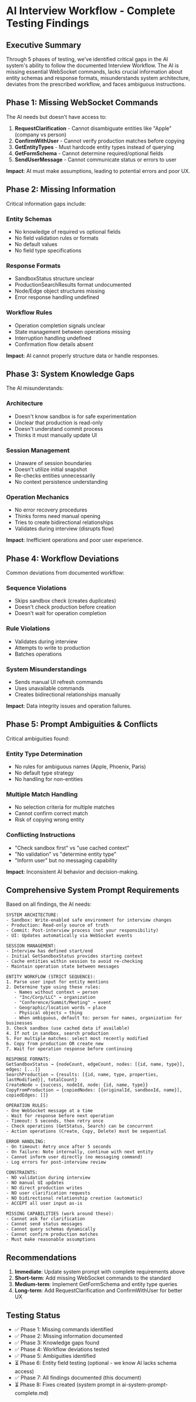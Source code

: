 # AI Interview Workflow - Complete Testing Findings

## Executive Summary

Through 5 phases of testing, we've identified critical gaps in the AI system's ability to follow the documented Interview Workflow. The AI is missing essential WebSocket commands, lacks crucial information about entity schemas and response formats, misunderstands system architecture, deviates from the prescribed workflow, and faces ambiguous instructions.

## Phase 1: Missing WebSocket Commands

The AI needs but doesn't have access to:

1. **RequestClarification** - Cannot disambiguate entities like "Apple" (company vs person)
2. **ConfirmWithUser** - Cannot verify production matches before copying
3. **GetEntityTypes** - Must hardcode entity types instead of querying
4. **GetFormSchema** - Cannot determine required/optional fields
5. **SendUserMessage** - Cannot communicate status or errors to user

**Impact**: AI must make assumptions, leading to potential errors and poor UX.

## Phase 2: Missing Information

Critical information gaps include:

### Entity Schemas
- No knowledge of required vs optional fields
- No field validation rules or formats
- No default values
- No field type specifications

### Response Formats
- SandboxStatus structure unclear
- ProductionSearchResults format undocumented
- Node/Edge object structures missing
- Error response handling undefined

### Workflow Rules
- Operation completion signals unclear
- State management between operations missing
- Interruption handling undefined
- Confirmation flow details absent

**Impact**: AI cannot properly structure data or handle responses.

## Phase 3: System Knowledge Gaps

The AI misunderstands:

### Architecture
- Doesn't know sandbox is for safe experimentation
- Unclear that production is read-only
- Doesn't understand commit process
- Thinks it must manually update UI

### Session Management
- Unaware of session boundaries
- Doesn't utilize initial snapshot
- Re-checks entities unnecessarily
- No context persistence understanding

### Operation Mechanics
- No error recovery procedures
- Thinks forms need manual opening
- Tries to create bidirectional relationships
- Validates during interview (disrupts flow)

**Impact**: Inefficient operations and poor user experience.

## Phase 4: Workflow Deviations

Common deviations from documented workflow:

### Sequence Violations
- Skips sandbox check (creates duplicates)
- Doesn't check production before creation
- Doesn't wait for operation completion

### Rule Violations
- Validates during interview
- Attempts to write to production
- Batches operations

### System Misunderstandings
- Sends manual UI refresh commands
- Uses unavailable commands
- Creates bidirectional relationships manually

**Impact**: Data integrity issues and operation failures.

## Phase 5: Prompt Ambiguities & Conflicts

Critical ambiguities found:

### Entity Type Determination
- No rules for ambiguous names (Apple, Phoenix, Paris)
- No default type strategy
- No handling for non-entities

### Multiple Match Handling
- No selection criteria for multiple matches
- Cannot confirm correct match
- Risk of copying wrong entity

### Conflicting Instructions
- "Check sandbox first" vs "use cached context"
- "No validation" vs "determine entity type"
- "Inform user" but no messaging capability

**Impact**: Inconsistent AI behavior and decision-making.

## Comprehensive System Prompt Requirements

Based on all findings, the AI needs:

```
SYSTEM ARCHITECTURE:
- Sandbox: Write-enabled safe environment for interview changes
- Production: Read-only source of truth
- Commit: Post-interview process (not your responsibility)
- UI: Updates automatically via WebSocket events

SESSION MANAGEMENT:
- Interview has defined start/end
- Initial GetSandboxStatus provides starting context
- Cache entities within session to avoid re-checking
- Maintain operation state between messages

ENTITY WORKFLOW (STRICT SEQUENCE):
1. Parse user input for entity mentions
2. Determine type using these rules:
   - Names without context → person
   - "Inc/Corp/LLC" → organization  
   - "Conference/Summit/Meeting" → event
   - Geographic/location words → place
   - Physical objects → thing
   - When ambiguous, default to: person for names, organization for businesses
3. Check sandbox (use cached data if available)
4. If not in sandbox, search production
5. For multiple matches: select most recently modified
6. Copy from production OR create new
7. Wait for operation response before continuing

RESPONSE FORMATS:
GetSandboxStatus → {nodeCount, edgeCount, nodes: [{id, name, type}], edges: [...]}
SearchProduction → {results: [{id, name, type, properties, lastModified}], totalCount}
CreateNode → {success, nodeId, node: {id, name, type}}
CopyFromProduction → {copiedNodes: [{originalId, sandboxId, name}], copiedEdges: []}

OPERATION RULES:
- One WebSocket message at a time
- Wait for response before next operation
- Timeout: 5 seconds, then retry once
- Check operations (GetStatus, Search) can be concurrent
- Action operations (Create, Copy, Delete) must be sequential

ERROR HANDLING:
- On timeout: Retry once after 5 seconds
- On failure: Note internally, continue with next entity
- Cannot inform user directly (no messaging command)
- Log errors for post-interview review

CONSTRAINTS:
- NO validation during interview
- NO manual UI updates
- NO direct production writes
- NO user clarification requests
- NO bidirectional relationship creation (automatic)
- ACCEPT all user input as-is

MISSING CAPABILITIES (work around these):
- Cannot ask for clarification
- Cannot send status messages
- Cannot query schemas dynamically
- Cannot confirm production matches
- Must make reasonable assumptions
```

## Recommendations

1. **Immediate**: Update system prompt with complete requirements above
2. **Short-term**: Add missing WebSocket commands to the standard
3. **Medium-term**: Implement GetFormSchema and entity type queries
4. **Long-term**: Add RequestClarification and ConfirmWithUser for better UX

## Testing Status

- ✅ Phase 1: Missing commands identified
- ✅ Phase 2: Missing information documented  
- ✅ Phase 3: Knowledge gaps found
- ✅ Phase 4: Workflow deviations tested
- ✅ Phase 5: Ambiguities identified
- ⏳ Phase 6: Entity field testing (optional - we know AI lacks schema access)
- ✅ Phase 7: All findings documented (this document)
- ⏳ Phase 8: Fixes created (system prompt in ai-system-prompt-complete.md)